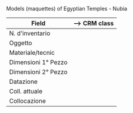 Models (maquettes) of Egyptian Temples - Nubia

| Field  | --> CRM class |
| ------------- | ------------- |
| N. d'inventario  |   |
| Oggetto  |   |
| Materiale/tecnic  |   |
| Dimensioni 1° Pezzo   |   |
| Dimensioni 2° Pezzo  |   |
| Datazione  |   |
| Coll. attuale  |   |
| Collocazione  |   |
